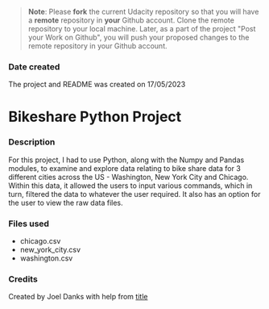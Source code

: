 >**Note**: Please **fork** the current Udacity repository so that you will have a **remote** repository in **your** Github account. Clone the remote repository to your local machine. Later, as a part of the project "Post your Work on Github", you will push your proposed changes to the remote repository in your Github account.

### Date created
The project and README was created on 17/05/2023

# Bikeshare Python Project


### Description
For this project, I had to use Python, along with the Numpy and Pandas modules, to examine and explore data relating to bike share data for 3 different cities across the US - Washington, New York City and Chicago. 
Within this data, it allowed the users to input various commands, which in turn, filtered the data to whatever the user required. 
It also has an option for the user to view the raw data files. 

### Files used
- chicago.csv
- new_york_city.csv
- washington.csv

### Credits
Created by Joel Danks with help from [title](https://www.udacity.com)

